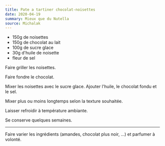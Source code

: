 ```yaml
---
title: Pate a tartiner chocolat-noisettes
date: 2020-04-19
summary: Mieux que du Nutella
source: Michalak
---
```



* 150g de noisettes
* 150g de chocolat au lait
* 100g de sucre glace
* 30g d'huile de noisette
* fleur de sel

Faire griller les noisettes.

Faire fondre le chocolat.

Mixer les noisettes avec le sucre glace.
Ajouter l'huile, le chocolat fondu et le sel.

Mixer plus ou moins longtemps selon la texture souhaitée.

Laisser refroidir à température ambiante.

Se conserve quelques semaines.

---

Faire varier les ingrédients (amandes, chocolat plus noir, ...)
et parfumer à volonté.

